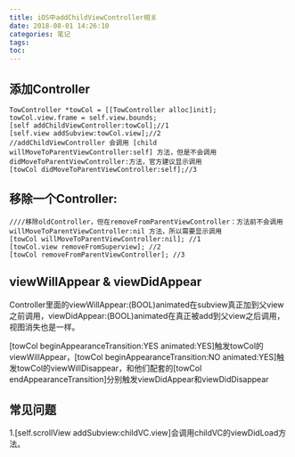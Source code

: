 ```yaml
---
title: iOS中addChildViewController相关
date: 2018-08-01 14:26:10
categories: 笔记
tags: 
toc:
---
```


## 添加Controller
```
TowController *towCol = [[TowController alloc]init];
towCol.view.frame = self.view.bounds;
[self addChildViewController:towCol];//1
[self.view addSubview:towCol.view];//2
//addChildViewController 会调用 [child willMoveToParentViewController:self] 方法，但是不会调用 didMoveToParentViewController:方法，官方建议显示调用
[towCol didMoveToParentViewController:self];//3
```
<!--more-->
## 移除一个Controller:
```
////移除oldController，但在removeFromParentViewController：方法前不会调用willMoveToParentViewController:nil 方法，所以需要显示调用
[towCol willMoveToParentViewController:nil]; //1
[towCol.view removeFromSuperview]; //2
[towCol removeFromParentViewController]; //3
```

## viewWillAppear & viewDidAppear
Controller里面的viewWillAppear:(BOOL)animated在subview真正加到父view之前调用，viewDidAppear:(BOOL)animated在真正被add到父view之后调用，视图消失也是一样。

[towCol beginAppearanceTransition:YES animated:YES]触发towCol的viewWillAppear，[towCol beginAppearanceTransition:NO animated:YES]触发towCol的viewWillDisappear，和他们配套的[towCol endAppearanceTransition]分别触发viewDidAppear和viewDidDisappear

## 常见问题
1.[self.scrollView addSubview:childVC.view]会调用childVC的viewDidLoad方法。
<!--2.如果把childVC.view添加到collectionView的cell上，当点击cell时会无法触发navigationController的push或者present操作。-->



